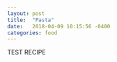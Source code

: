 ```yaml
---
layout: post
title:  "Pasta"
date:   2018-04-09 10:15:56 -0400
categories: food
---
```

TEST RECIPE

